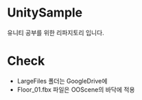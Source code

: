 # UnitySample
유니티 공부를 위한 리파지토리 입니다.


# Check
- LargeFiles 폴더는 GoogleDrive에
- Floor_01.fbx 파일은 OOScene의 바닥에 적용
